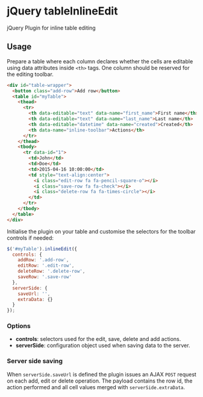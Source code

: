 # jQuery tableInlineEdit
jQuery Plugin for inline table editing

## Usage
Prepare a table where each column declares whether the cells are editable using data attributes inside `<th>` tags. One column should be reserved for the editing toolbar.

```html
<div id="table-wrapper">
  <button class="add-row">Add row</button>
  <table id="myTable">
    <thead>
      <tr>
        <th data-editable="text" data-name="first_name">First name</th>
        <th data-editable="text" data-name="last_name">Last name</th>
        <th data-editable="datetime" data-name="created">Created</th>
        <th data-name="inline-toolbar">Actions</th>
      </tr>
    </thead>
    <tbody>
      <tr data-id="1">
        <td>John</td>
        <td>Doe</td>
        <td>2015-04-16 10:00:00</td>
        <td style="text-align:center">
          <i class="edit-row fa fa-pencil-square-o"></i>
          <i class="save-row fa fa-check"></i>
          <i class="delete-row fa fa-times-circle"></i>
        </td>
      </tr>
    </tbody>
  </table>
</div>
```

Initialise the plugin on your table and customise the selectors for the toolbar controls if needed:

```javascript
$('#myTable').inlineEdit({
  controls: {
    addRow: '.add-row',
    editRow: '.edit-row',
    deleteRow: '.delete-row',
    saveRow: '.save-row'
  },
  serverSide: {
    saveUrl: '',
    extraData: {}
  }
});
```

### Options
- **controls**: selectors used for the edit, save, delete and add actions.
- **serverSide**: configuration object used when saving data to the server.

### Server side saving
When `serverSide.saveUrl` is defined the plugin issues an AJAX `POST` request on each add, edit or delete operation. The payload contains the row id, the action performed and all cell values merged with `serverSide.extraData`.
